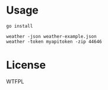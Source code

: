# Usage

    go install

    weather -json weather-example.json
    weather -token myapitoken -zip 44646

# License
WTFPL
